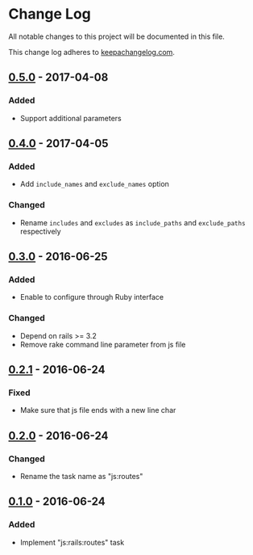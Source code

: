 # Change Log

All notable changes to this project will be documented in this file.

This change log adheres to [keepachangelog.com](http://keepachangelog.com).

## [0.5.0] - 2017-04-08
### Added
- Support additional parameters

## [0.4.0] - 2017-04-05
### Added
- Add `include_names` and `exclude_names` option

### Changed
- Rename `includes` and `excludes` as `include_paths` and `exclude_paths` respectively

## [0.3.0] - 2016-06-25
### Added
- Enable to configure through Ruby interface

### Changed
- Depend on rails >= 3.2
- Remove rake command line parameter from js file

## [0.2.1] - 2016-06-24
### Fixed
- Make sure that js file ends with a new line char

## [0.2.0] - 2016-06-24
### Changed
- Rename the task name as "js:routes"

## [0.1.0] - 2016-06-24
### Added
- Implement "js:rails:routes" task

[0.5.0]: https://github.com/yuku-t/js_rails_routes/compare/v0.4.0...v0.5.0
[0.4.0]: https://github.com/yuku-t/js_rails_routes/compare/v0.3.0...v0.4.0
[0.3.0]: https://github.com/yuku-t/js_rails_routes/compare/v0.2.1...v0.3.0
[0.2.1]: https://github.com/yuku-t/js_rails_routes/compare/v0.2.0...v0.2.1
[0.2.0]: https://github.com/yuku-t/js_rails_routes/compare/v0.1.0...v0.2.0
[0.1.0]: https://github.com/yuku-t/js_rails_routes/compare/033b945...v0.1.0
